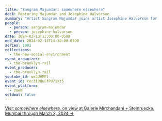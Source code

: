 ```yaml
---
title: "Sangram Majumdar: somewhere elsewhere"
deck: Featuring Majumdar and Josephine Halvorson
summary: "Artist Sangram Majumdar joins artist Josephine Halvorson for a conversation. "
people:
  - person: sangram-majumdar
  - person: josephine-halvorson
date: 2024-02-13T13:00:00-0500
end_date: 2024-02-13T14:30:00-0500
series: 1001
collections:
  - the-new-social-environment
event_organizer:
  - the-brooklyn-rail
event_producer:
  - the-brooklyn-rail
youtube_id: wx2UHMEl
event_id: rec3I98uGfPU71Xt5
event_platform:
  - zoom
soldout: false
---
```

[V﻿isit *somewhere elsewhere*, on view at Galerie Mirchandani + Steinruecke, Mumbai through March 2, 2024 →](https://www.galeriems.com/exhibitions/65746aebe4ba10c01f01a3eb#tab:slideshow)
